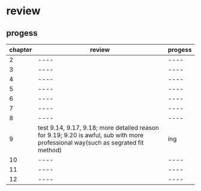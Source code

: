# review

## progess

|chapter|review|progess|
|-------|-----------|-------|
|2|----|----|
|3|----|----|
|4|----|----|
|5|----|----|
|6|----|----|
|7|----|----|
|8|----|----|
|9|test 9.14, 9.17, 9.18; more detailed reason for 9.19; 9.20 is awful, sub with more professional way(such as segrated fit method) |ing|
|10|----|----|
|11|----|----|
|12|----|----|
